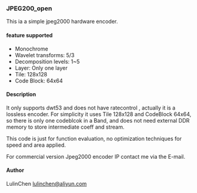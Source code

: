 ### JPEG200_open
This ia a simple jpeg2000 hardware encoder.
#### feature supported

*    Monochrome 
*    Wavelet transforms: 5/3 
*    Decomposition levels:  1~5
*    Layer: Only one layer
*    Tile:  128x128
*    Code Block: 64x64

#### Description
It only supports dwt53 and  does not have ratecontrol , actually it is a lossless encoder. 
For simplicity it uses Tile 128x128 and CodeBlock 64x64,  so there is only one codeblcok in a Band, 
and does not need external DDR memory to store intermediate coeff and stream. 

This code is just for function evaluation, no optimization techniques for speed and area applied.

For commercial version Jpeg2000 encoder IP contact me via the E-mail.
#### Author
LulinChen 
[lulinchen@aliyun.com](lulinchen@aliyun.com)